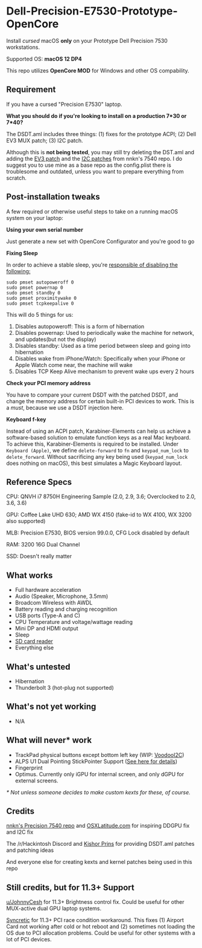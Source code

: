 # Dell-Precision-E7530-Prototype-OpenCore
Install _cursed_ macOS **only** on your Prototype Dell Precision 7530 workstations.

Supported OS: **macOS 12 DP4**

This repo utilizes **OpenCore MOD** for Windows and other OS compability.  

## Requirement
If you have a cursed "Precision E7530" laptop.

**What you should do if you're looking to install on a production 7\*30 or 7\*40?**

The DSDT.aml includes three things: (1) fixes for the prototype ACPI; (2) Dell EV3 MUX patch; (3) I2C patch.

Although this is **not being tested**, you may still try deleting the DST.aml and adding the [EV3 patch](https://github.com/nnkn/hackintosh-dell-precision-7540-oc/blob/main/EFI/OC/ACPI/SSDT-EV3-BAN-PEGP-VINI.aml) and the [I2C patches](https://github.com/nnkn/hackintosh-dell-precision-7540-oc/blob/main/EFI/OC/ACPI/SSDT-I2C.aml) from nnkn's 7540 repo. I do suggest you to use mine as a base repo as the config.plist there is troublesome and outdated, unless you want to prepare everything from scratch.

## Post-installation tweaks
A few required or otherwise useful steps to take on a running macOS system on your laptop:

**Using your own serial number**

Just generate a new set with OpenCore Configurator and you're good to go

**Fixing Sleep**

In order to achieve a stable sleep, you're [responsible of disabling the following:](https://github.com/dortania/OpenCore-Post-Install/blob/master/universal/sleep.md)
```
sudo pmset autopoweroff 0
sudo pmset powernap 0
sudo pmset standby 0
sudo pmset proximitywake 0
sudo pmset tcpkeepalive 0
```

This will do 5 things for us:

1. Disables autopoweroff: This is a form of hibernation
2. Disables powernap: Used to periodically wake the machine for network, and updates(but not the display)
3. Disables standby: Used as a time period between sleep and going into hibernation
4. Disables wake from iPhone/Watch: Specifically when your iPhone or Apple Watch come near, the machine will wake
5. Disables TCP Keep Alive mechanism to prevent wake ups every 2 hours

**Check your PCI memory address**

You have to compare your current DSDT with the patched DSDT, and change the memory address for certain built-in PCI devices to work. This is a _must_, because we use a DSDT injection here.

**Keyboard f-key**

Instead of using an ACPI patch, Karabiner-Elements can help us achieve a software-based solution to emulate function keys as a real Mac keyboard. To achieve this, Karabiner-Elements is required to be installed. Under `Keyboard (Apple)`, we define `delete-forward` to `fn` and `keypad_num_lock` to `delete_forward`. Without sacrificing any key being used (`keypad_num_lock` does nothing on macOS), this best simulates a Magic Keyboard layout.

## Reference Specs

CPU: QNVH i7 8750H Engineering Sample (2.0, 2.9, 3.6; Overclocked to 2.0, 3.6, 3.6)

GPU: Coffee Lake UHD 630; AMD WX 4150 (fake-id to WX 4100, WX 3200 also supported)

MLB: Precision E7530, BIOS version 99.0.0, CFG Lock disabled by default

RAM: 3200 16G Dual Channel

SSD: Doesn't really matter

## What works

- Full hardware acceleration
- Audio (Speaker, Microphone, 3.5mm)
- Broadcom Wireless with AWDL
- Battery reading and charging recognition
- USB ports (Type-A and C)
- CPU Temperature and voltage/wattage reading
- Mini DP and HDMI output
- Sleep
- [SD card reader](https://github.com/0xFireWolf/RealtekCardReader/issues/3)
- Everything else

## What's untested

- Hibernation
- Thunderbolt 3 (hot-plug not supported)

## What's not yet working

- N/A

## What will never* work

- TrackPad physical buttons except bottom left key (WIP: [VoodooI2C](https://github.com/VoodooI2C/VoodooI2C/pull/445))
- ALPS U1 Dual Pointing StickPointer Support ([See here for details](https://github.com/blankmac/AlpsT4USB/issues/8))
- Fingerprint
- Optimus. Currently only iGPU for internal screen, and only dGPU for external screens.

_* Not unless someone decides to make custom kexts for these, of course._

## Credits

[nnkn's Precision 7540 repo](https://github.com/nnkn/hackintosh-dell-precision-7540-oc) and [OSXLatitude.com](https://osxlatitude.com/forums/topic/16159-solved-precision-7530-prototype-smbios-cannot-be-properly-injected-i2c-not-working-mux-control-in-bios-reset-after-restart/) for inspiring DDGPU fix and I2C fix

The /r/Hackintosh Discord and [Kishor Prins](https://github.com/VoodooI2C/VoodooI2C/issues/463) for providing DSDT.aml patches and patching ideas

And everyone else for creating kexts and kernel patches being used in this repo

## Still credits, but for 11.3+ Support

[u/JohnnyCesh](https://www.reddit.com/r/hackintosh/comments/nzsyqo/inspiron_15_r_se_7520_big_sur_115_beta_2_success/) for 11.3+ Brightness control fix. Could be useful for other MUX-active dual GPU laptop systems.

[Syncretic](https://forums.macrumors.com/threads/latebloom-an-experimental-workaround-for-the-11-3-race-condition.2303986/) for 11.3+ PCI race condition workaround. This fixes (1) Airport Card not working after cold or hot reboot and (2) sometimes not loading the OS due to PCI allocation problems. Could be useful for other systems with a lot of PCI devices.
